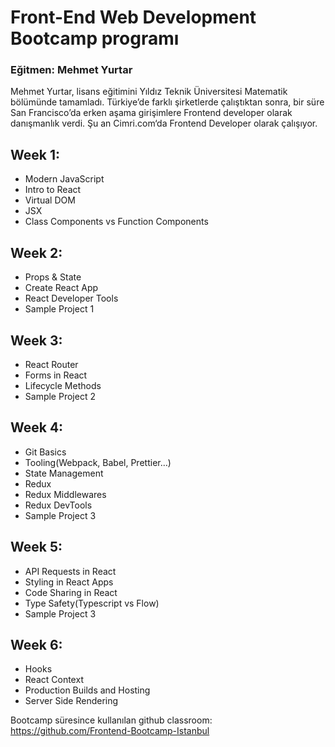 # Front-End Web Development Bootcamp programı

### Eğitmen: Mehmet Yurtar

Mehmet Yurtar, lisans eğitimini Yıldız Teknik Üniversitesi Matematik bölümünde tamamladı. Türkiye’de farklı şirketlerde çalıştıktan sonra, bir süre San Francisco’da erken aşama girişimlere Frontend developer olarak danışmanlık verdi. Şu an Cimri.com‘da Frontend Developer olarak çalışıyor.


## Week 1: 
* Modern JavaScript
* Intro to React
* Virtual DOM
* JSX
* Class Components vs Function Components

## Week 2: 
* Props & State
* Create React App
* React Developer Tools
* Sample Project 1

## Week 3:
* React Router
* Forms in React
* Lifecycle Methods
* Sample Project 2

## Week 4:
* Git Basics
* Tooling(Webpack, Babel, Prettier…)
* State Management
* Redux
* Redux Middlewares
* Redux DevTools
* Sample Project 3

## Week 5:
* API Requests in React
* Styling in React Apps
* Code Sharing in React
* Type Safety(Typescript vs Flow)
* Sample Project 3

## Week 6:
* Hooks
* React Context
* Production Builds and Hosting
* Server Side Rendering


Bootcamp süresince kullanılan github classroom: https://github.com/Frontend-Bootcamp-Istanbul
